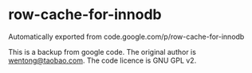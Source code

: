 # row-cache-for-innodb
Automatically exported from code.google.com/p/row-cache-for-innodb

This is a backup from google code. 
The original author is wentong@taobao.com.
The code licence is GNU GPL v2.

